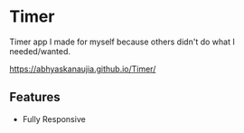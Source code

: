 # Timer

Timer app I made for myself because others didn't do what I needed/wanted.

https://abhyaskanaujia.github.io/Timer/

## Features

- Fully Responsive
